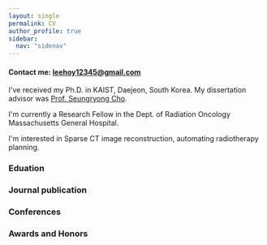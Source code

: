 ```yaml
---
layout: single
permalink: CV
author_profile: true
sidebar:
  nav: "sidenav"
---
```


#### Contact me: leehoy12345@gmail.com
I've received my Ph.D. in KAIST, Daejeon, South Korea. My dissertation advisor was [Prof. Seungryong Cho](mirlab.kaist.ac.kr).  

I'm currently a Research Fellow in the Dept. of Radiation Oncology Massachusetts General Hospital.  

I'm interested in Sparse CT image reconstruction, automating radiotherapy planning.  

### Eduation

### Journal publication

### Conferences

### Awards and Honors

